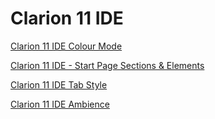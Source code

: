 # Clarion 11 IDE


[Clarion 11 IDE Colour Mode](Clarion_11_IDE_Colour_Mode.md)


[Clarion 11 IDE - Start Page Sections & Elements](Clarion_11_IDE_StartPage.md)


[Clarion 11 IDE Tab Style](Clarion_11_IDE_TabStyle.md)

[Clarion 11 IDE Ambience](Clarion_11_IDE_Ambience.md)

